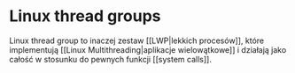 # Linux thread groups
Linux thread group to inaczej zestaw [[LWP|lekkich procesów]], które implementują [[Linux Multithreading|aplikacje wielowątkowe]] i działają jako całość w stosunku do pewnych funkcji [[system calls]].